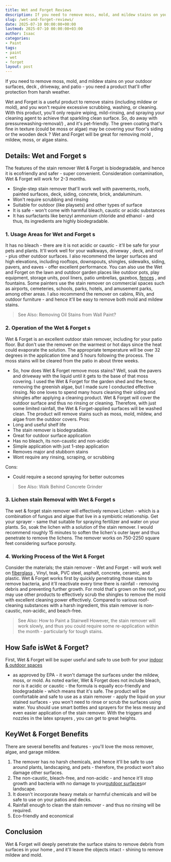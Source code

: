 ```yaml
---
title: Wet and Forget Reviews
description: If you need to remove moss, mold, and mildew stains on your outdoor surfaces, deck , driveway, and patio - you need a product that'll offer protection from...
slug: /wet-and-forget-reviews/
date: 2025-07-10 00:00:00+00:00
lastmod: 2025-07-10 00:00:00+03:00
author: Isaac
categories:
- Paint
tags:
- paint
- wet
- forget
layout: post
---
```

If you need to remove moss, mold, and mildew stains on your outdoor surfaces,
deck
, driveway, and patio - you need a product that'll offer protection from harsh weather.

Wet and Forget is a useful product to remove stains (including mildew or mold), and you won't require excessive scrubbing, washing, or cleaning.
With this product, you'll only require wiping, mild-rinsing, and spraying your cleaning agent to achieve that sparkling clean surface. So, do away with
pressurewashing-removal/)
, and it's pet-friendly.
The green coating that's fine in texture (could be moss or algae) may be covering your floor's siding or
the wooden deck
? Wet and Forget will be great for removing
mold
, mildew, moss, or algae stains.

## Details: Wet and Forget s
The features of the stain remover Wet & Forget is
biodegradable, and hence it is ecofriendly and safer - super convenient. Consideration contamination, Wet & Forget will work for 2-3 months.
- Single-step stain remover that'll work well with pavements, roofs, painted surfaces, deck, siding, concrete, brick, andaluminum.
- Won't require scrubbing and rinsing
- Suitable for outdoor (like playsets) and other types of surface
- It is safe - won't come with harmful bleach, caustic or acidic substances
- It has surfactants like benzyl ammonium chloride and ethanol - and thus, its ingredients are highly biodegradable.
### 1. Usage Areas for Wet and Forget s
It has no bleach - there are it is not acidic or caustic - it'll be safe for your pets and plants. It'll work well for your walkways,
driveway
, deck, and roof - plus other outdoor surfaces.
I also recommend the larger surfaces and high elevations, including rooftops, downspouts, shingles, sidewalks, siding, pavers, and eaves - offer excellent performance.
You can also use the Wet and Forget on the lawn and outdoor garden places like outdoor pots, play equipment, storage units, pool liners, patio umbrellas, gazebos,
[fences](https://pestpolicy.com/best-stain-for-redwood-fence/)
, and fountains.
Some painters use the stain remover on commercial spaces such as airports, cemeteries, schools, parks, hotels, and amusement parks, among other areas.
I also recommend the remover on cabins, RVs, and outdoor furniture - and hence it'll be easy to remove both mold and mildew stains.
> See Also:
> Removing Oil Stains from Wall Paint?
### 2. Operation of the Wet & Forget s
Wet & Forget is an excellent outdoor stain remover, including for your patio floor. But don't use the remover on the warmest or hot days since the heat could evaporate the solution.
The appropriate temperature will be over 32 degrees in the application time and 5 hours following the process. The moss stains will be cleared from the patio in about three weeks.
- So, how does Wet & Forget remove moss stains? Well, soak the pavers and driveway with the liquid until it gets to the base of that moss covering.
I used the Wet & Forget for the garden shed and the fence, removing the greenish algae, but I made sure I conducted effective rinsing.
No one loves to spend many hours cleaning their siding and shingles after applying a cleaning product. Wet & Forget will cover the outdoor surface and thus no rinsing or cleaning.
Therefore, with just some limited rainfall, the Wet & Forget-applied surfaces will be washed clean. The product will remove stains such as moss, mold, mildew, and algae from the outdoor covers.
Pros:
- Long and useful shelf life
- The stain remover is biodegradable.
- Great for outdoor surface application
- Has no bleach, its non-caustic and non-acidic
- Simple application with just 1-step application
- Removes major and stubborn stains
- Wont require any rinsing, scraping, or scrubbing

Cons:
- Could require a second spraying for better outcomes

> See Also:
> Walk Behind Concrete Grinder
### 3. Lichen stain Removal with Wet & Forget s
The wet & forget stain remover will effectively remove Lichen - which is a combination of fungus and algae that live in a symbiotic relationship.
Get your sprayer - same that suitable for spraying fertilizer and water on your plants. So, soak the lichen with a solution of the stain remover.
I would recommend roughly 15 minutes to soften the lichen's outer layer and thus penetrate to remove the lichens. The remover works on 750-2250 square feet considering surface porosity.
### 4. Working Process of the Wet & Forget
Consider the materials; the stain remover - Wet and Forget - will work well on
[fiberglass](https://pestpolicy.com/best-paint-for-fiberglass-boats/)
, Vinyl, teak, PVC steel, asphalt, concrete, ceramic, and plastic.
Wet & Forget works first by quickly penetrating those stains to remove bacteria, and it'll reactivate every time there is rainfall - removing debris and preventing further growth.
For mold that's grown on the roof, you may use other products to effectively scrub the shingles to remove the mold with excellent cleaning power effectively.
Compared to various roof-cleaning substances with a harsh ingredient, this stain remover is non-caustic, non-acidic, and beach-free.
> See Also:
> How to Paint a Stairwell
However, the stain remover will work slowly, and thus you could require some re-application within the month - particularly for tough stains.
## How Safe isWet & Forget?
First, Wet & Forget will be super useful and safe to use both for your
[indoor & outdoor spaces](https://pestpolicy.com/can-you-use-exterior-paint-indoors/)
- as approved by EPA - it won't damage the surfaces under the mildew, moss, or mold.
As noted earlier, Wet & Forget does not include bleach, nor is it acidic or caustic - the formula is equally eco-friendly and biodegradable - which means that it's safe.
The product will be comfortable and safe to use as a stain remover - apply the liquid on your stained surfaces - you won't need to rinse or scrub the surfaces using water.
You should use smart bottles and sprayers for the less messy and even easier application of the stain remover. With the triggers and nozzles in the
latex sprayers
, you can get to great heights.
## KeyWet & Forget Benefits
There are several benefits and features - you'll love the moss remover, algae, and garage mildew.
1. The remover has no harsh chemicals, and hence it'll be safe to use around plants, landscaping, and pets - therefore, the product won't also damage other surfaces.
2. The non-caustic, bleach-free, and non-acidic - and hence it'll stop growth and bacteria with no damage to your[outdoor surfaces](https://www.thespruce.com/complete-guide-to-popular-patio-materials-4079664)or landscape.
3. It doesn't incorporate heavy metals or harmful chemicals and will be safe to use on your patios and decks.
4. Rainfall enough to clean the stain remover - and thus no rinsing will be required.
5. Eco-friendly and economical
## Conclusion
Wet & Forget will deeply penetrate the surface stains to remove debris from
surfaces in your home
, and it'll leave the objects intact - shining to remove mildew and mold.
